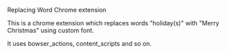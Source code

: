 Replacing Word Chrome extension

This is a chrome extension which replaces words "holiday(s)" with "Merry Christmas" using custom font.

It uses bowser_actions, content_scripts and so on.
